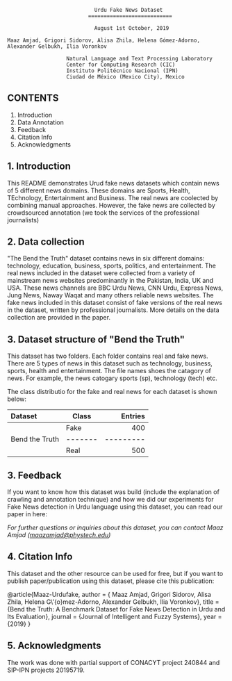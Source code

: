                                 Urdu Fake News Dataset
                              ===========================

                                August 1st October, 2019
                                
    Maaz Amjad, Grigori Sidorov, Alisa Zhila, Helena Gómez-Adorno, Alexander Gelbukh, Ilia Voronkov

                       Natural Language and Text Processing Laboratory
                       Center for Computing Research (CIC)
                       Instituto Politécnico Nacional (IPN)
                       Ciudad de México (Mexico City), Mexico  

## CONTENTS
 1. Introduction
 2. Data Annotation
 3. Feedback
 4. Citation Info
 5. Acknowledgments

## 1. Introduction

This README demonstrates Urud fake news datasets which contain news of 5 different news domains. These domains are Sports, Health, TEchnology, Entertainment and Business. The real news are coolected by combining manual approaches. However, the fake news are collected by crowdsourced annotation (we took the services of the professional journalists)


## 2. Data collection

"The Bend the Truth" dataset contains news in six different domains: technology, education, business, sports, politics, and entertainment. The real news included in the dataset were collected from a variety of mainstream news websites predominantly in the Pakistan, India, UK and USA. These news channels are BBC Urdu News, CNN Urdu, Express News, Jung News, Naway Waqat and many others reliable news websites. The fake news included in this dataset consist of fake versions of the real news in the dataset, written by professional journalists. More details on the data collection are provided in the paper. 


## 3. Dataset structure of "Bend the Truth"

This dataset has two folders. Each folder contains real and fake news. There are 5 types of news in this dataset such as technology, business, sports, health and entertainment. The file names shoes the catagory of news. For example, the news catogary sports (sp), technology (tech) etc.

The class distributio for the fake and real news for each dataset is shown below:

| Dataset        | Class | Entries |
|:---------------|-------|--------:|
|                | Fake  | 400     |
| Bend the Truth |-------|---------|
|                | Real  | 500     |


## 3. Feedback
If you want to know how this dataset was build (include the explanation of crawling and annotation technique) and how we did our experiments for Fake News detection in Urdu language using this dataset, you can read our paper in here:

*For further questions or inquiries about this dataset, you can contact Maaz Amjad (maazamjad@phystech.edu)* 

## 4. Citation Info
This dataset and the other resource can be used for free, but if you want to publish paper/publication using this dataset, please cite this publication:

@article{Maaz-Urdufake,
author = { Maaz Amjad, Grigori Sidorov, Alisa Zhila, Helena G\’{o}mez-Adorno, Alexander Gelbukh, Ilia Voronkov},
title = {Bend the Truth: A Benchmark Dataset for Fake News Detection in Urdu and Its Evaluation},
journal = {Journal of Intelligent and Fuzzy Systems},
year = {2019}
}

## 5. Acknowledgments
The work was done with partial support of CONACYT project 240844 and SIP-IPN projects 20195719.



